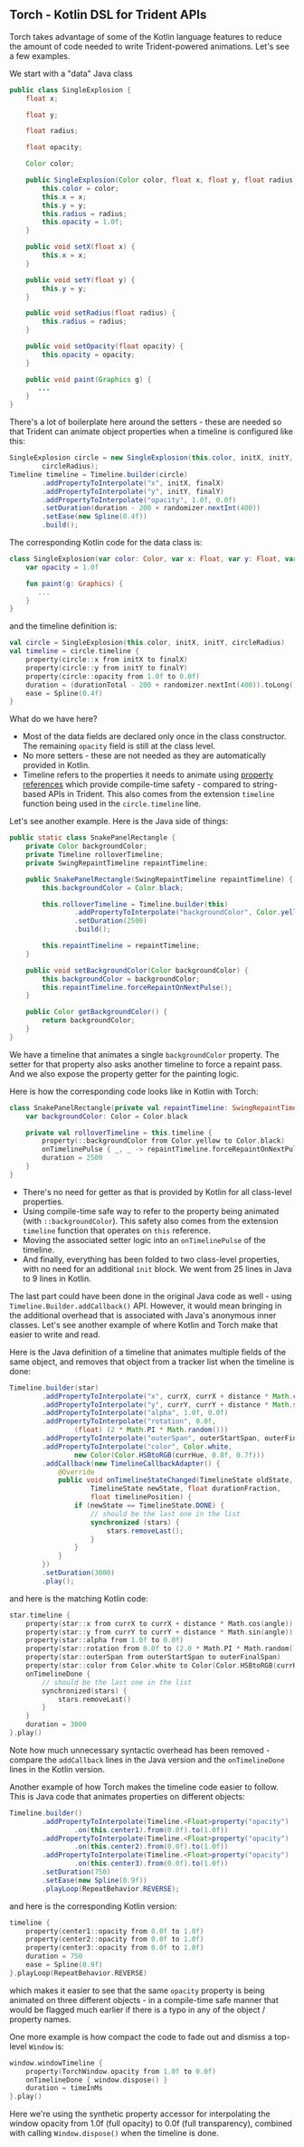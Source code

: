 ## Torch - Kotlin DSL for Trident APIs

Torch takes advantage of some of the Kotlin language features to reduce the amount of code needed to write Trident-powered animations. Let's see a few examples.

We start with a "data" Java class
```java
public class SingleExplosion {
    float x;

    float y;

    float radius;

    float opacity;

    Color color;

    public SingleExplosion(Color color, float x, float y, float radius) {
        this.color = color;
        this.x = x;
        this.y = y;
        this.radius = radius;
        this.opacity = 1.0f;
    }

    public void setX(float x) {
        this.x = x;
    }

    public void setY(float y) {
        this.y = y;
    }

    public void setRadius(float radius) {
        this.radius = radius;
    }

    public void setOpacity(float opacity) {
        this.opacity = opacity;
    }

    public void paint(Graphics g) {
       ...
    }
}
```

There's a lot of boilerplate here around the setters - these are needed so that Trident can animate object properties when a timeline is configured like this:

```java
SingleExplosion circle = new SingleExplosion(this.color, initX, initY,
        circleRadius);
Timeline timeline = Timeline.builder(circle)
        .addPropertyToInterpolate("x", initX, finalX)
        .addPropertyToInterpolate("y", initY, finalY)
        .addPropertyToInterpolate("opacity", 1.0f, 0.0f)
        .setDuration(duration - 200 + randomizer.nextInt(400))
        .setEase(new Spline(0.4f))
        .build();
```

The corresponding Kotlin code for the data class is:

```kotlin
class SingleExplosion(var color: Color, var x: Float, var y: Float, var radius: Float) {
    var opacity = 1.0f

    fun paint(g: Graphics) {
       ...
    }
}
```

and the timeline definition is:

```kotlin
val circle = SingleExplosion(this.color, initX, initY, circleRadius)
val timeline = circle.timeline {
    property(circle::x from initX to finalX)
    property(circle::y from initY to finalY)
    property(circle::opacity from 1.0f to 0.0f)
    duration = (durationTotal - 200 + randomizer.nextInt(400)).toLong()
    ease = Spline(0.4f)
}
```

What do we have here?

* Most of the data fields are declared only once in the class constructor. The remaining `opacity` field is still at the class level.
* No more setters - these are not needed as they are automatically provided in Kotlin.
* Timeline refers to the properties it needs to animate using [property references](https://kotlinlang.org/docs/reference/reflection.html#property-references) which provide compile-time safety - compared to string-based APIs in Trident. This also comes from the extension `timeline` function being used in the `circle.timeline` line.

Let's see another example. Here is the Java side of things:

```java
public static class SnakePanelRectangle {
    private Color backgroundColor;
    private Timeline rolloverTimeline;
    private SwingRepaintTimeline repaintTimeline;

    public SnakePanelRectangle(SwingRepaintTimeline repaintTimeline) {
        this.backgroundColor = Color.black;

        this.rolloverTimeline = Timeline.builder(this)
                .addPropertyToInterpolate("backgroundColor", Color.yellow, Color.black)
                .setDuration(2500)
                .build();

        this.repaintTimeline = repaintTimeline;
    }

    public void setBackgroundColor(Color backgroundColor) {
        this.backgroundColor = backgroundColor;
        this.repaintTimeline.forceRepaintOnNextPulse();
    }

    public Color getBackgroundColor() {
        return backgroundColor;
    }
}
```

We have a timeline that animates a single `backgroundColor` property. The setter for that property also asks another timeline to force a repaint pass. And we also expose the property getter for the painting logic.

Here is how the corresponding code looks like in Kotlin with Torch:

```kotlin
class SnakePanelRectangle(private val repaintTimeline: SwingRepaintTimeline) {
    var backgroundColor: Color = Color.black

    private val rolloverTimeline = this.timeline {
        property(::backgroundColor from Color.yellow to Color.black)
        onTimelinePulse { _, _ -> repaintTimeline.forceRepaintOnNextPulse() }
        duration = 2500
    }
}
```

* There's no need for getter as that is provided by Kotlin for all class-level properties.
* Using compile-time safe way to refer to the property being animated (with `::backgroundColor`). This safety also comes from the extension `timeline` function that operates on `this` reference.
* Moving the associated setter logic into an `onTimelinePulse` of the timeline.
* And finally, everything has been folded to two class-level properties, with no need for an additional `init` block. We went from 25 lines in Java to 9 lines in Kotlin.

The last part could have been done in the original Java code as well - using `Timeline.Builder.addCallback()` API. However, it would mean bringing in the additional overhead that is associated with Java's anonymous inner classes. Let's see another example of where Kotlin and Torch make that easier to write and read.

Here is the Java definition of a timeline that animates multiple fields of the same object, and removes that object from a tracker list when the timeline is done:

```java
Timeline.builder(star)
        .addPropertyToInterpolate("x", currX, currX + distance * Math.cos(angle))
        .addPropertyToInterpolate("y", currY, currY + distance * Math.sin(angle))
        .addPropertyToInterpolate("alpha", 1.0f, 0.0f)
        .addPropertyToInterpolate("rotation", 0.0f,
                (float) (2 * Math.PI * Math.random()))
        .addPropertyToInterpolate("outerSpan", outerStartSpan, outerFinalSpan)
        .addPropertyToInterpolate("color", Color.white,
                new Color(Color.HSBtoRGB(currHue, 0.8f, 0.7f)))
        .addCallback(new TimelineCallbackAdapter() {
            @Override
            public void onTimelineStateChanged(TimelineState oldState,
                    TimelineState newState, float durationFraction,
                    float timelinePosition) {
                if (newState == TimelineState.DONE) {
                    // should be the last one in the list
                    synchronized (stars) {
                        stars.removeLast();
                    }
                }
            }
        })
        .setDuration(3000)
        .play();
```

and here is the matching Kotlin code:

```kotlin
star.timeline {
    property(star::x from currX to currX + distance * Math.cos(angle))
    property(star::y from currY to currY + distance * Math.sin(angle))
    property(star::alpha from 1.0f to 0.0f)
    property(star::rotation from 0.0f to (2.0 * Math.PI * Math.random()).toFloat())
    property(star::outerSpan from outerStartSpan to outerFinalSpan)
    property(star::color from Color.white to Color(Color.HSBtoRGB(currHue, 0.8f, 0.7f)))
    onTimelineDone {
        // should be the last one in the list
        synchronized(stars) {
            stars.removeLast()
        }
    }
    duration = 3000
}.play()
```

Note how much unnecessary syntactic overhead has been removed - compare the `addCallback` lines in the Java version and the `onTimelineDone` lines in the Kotlin version.

Another example of how Torch makes the timeline code easier to follow. This is Java code that animates properties on different objects:

```java
Timeline.builder()
        .addPropertyToInterpolate(Timeline.<Float>property("opacity")
                .on(this.center1).from(0.0f).to(1.0f))
        .addPropertyToInterpolate(Timeline.<Float>property("opacity")
                .on(this.center2).from(0.0f).to(1.0f))
        .addPropertyToInterpolate(Timeline.<Float>property("opacity")
                .on(this.center3).from(0.0f).to(1.0f))
        .setDuration(750)
        .setEase(new Spline(0.9f))
        .playLoop(RepeatBehavior.REVERSE);
```

and here is the corresponding Kotlin version:

```kotlin
timeline {
    property(center1::opacity from 0.0f to 1.0f)
    property(center2::opacity from 0.0f to 1.0f)
    property(center3::opacity from 0.0f to 1.0f)
    duration = 750
    ease = Spline(0.9f)
}.playLoop(RepeatBehavior.REVERSE)
```

which makes it easier to see that the same `opacity` property is being animated on three different objects - in a compile-time safe manner that would be flagged much earlier if there is a typo in any of the object / property names.

One more example is how compact the code to fade out and dismiss a top-level `Window` is:

```kotlin
window.windowTimeline {
    property(TorchWindow.opacity from 1.0f to 0.0f)
    onTimelineDone { window.dispose() }
    duration = timeInMs
}.play()
```

Here we're using the synthetic property accessor for interpolating the window opacity from 1.0f (full opacity) to 0.0f (full transparency), combined with calling `Window.dispose()` when the timeline is done.
